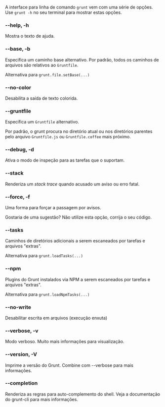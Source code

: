 A interface para linha de comando `grunt` vem com uma série de opções. Use `grunt -h` no seu terminal para mostrar estas opções.

### --help, -h
Mostra o texto de ajuda.

### --base, -b
Especifica um caminho base alternativo. Por padrão, todos os caminhos de arquivos são relativos ao `Gruntfile`.

Alternativa para `grunt.file.setBase(...)`

### --no-color
Desabilita a saída de texto colorida.

### --gruntfile
Especifica um `Gruntfile` alternativo.

Por padrão, o grunt procura no diretório atual ou nos diretórios parentes pelo arquivo `Gruntfile.js` ou `Gruntfile.coffee` mais próximo.

### --debug, -d
Ativa o modo de inspeção para as tarefas que o suportam.

### --stack
Renderiza um *stack trace* quando acusado um aviso ou erro fatal.

### --force, -f
Uma forma para forçar a passagem por avisos.

Gostaria de uma sugestão? Não utilize esta opção, corrija o seu código.

### --tasks
Caminhos de diretórios adicionais a serem escaneados por tarefas e arquivos "extras".

Alternativa para `grunt.loadTasks(...)`

### --npm
Plugins do Grunt instalados via NPM a serem escaneados por tarefas e arquivos "extras".

Alternativa para `grunt.loadNpmTasks(...)`

### --no-write
Desabilitar escrita em arquivos (execução enxuta)

### --verbose, -v

Modo verboso. Muito mais informações para visualização.

### --version, -V
Imprime a versão do Grunt. Combine com --verbose para mais informações.

### --completion
Renderiza as regras para auto-complemento do shell. Veja a documentação do grunt-cli para mais informações.
